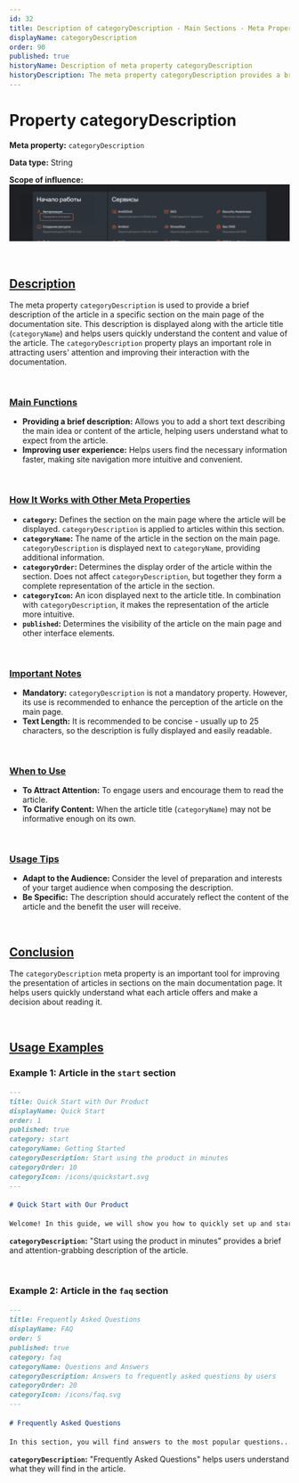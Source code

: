 ```yaml
---
id: 32
title: Description of categoryDescription - Main Sections - Meta Properties
displayName: categoryDescription
order: 90
published: true
historyName: Description of meta property categoryDescription
historyDescription: The meta property categoryDescription provides a brief description of the article in the section on the main page to improve navigation.
---
```


# Property categoryDescription

**Meta property:** `categoryDescription`

**Data type:** String

**Scope of influence:**
![Property Influence](https://raw.githubusercontent.com/SolarSpaceTech/product-documentation-content/refs/heads/main/ru/documentation/markdown/images/category-description.png)

<br/>

## [Description](description)

The meta property `categoryDescription` is used to provide a brief description of the article in a specific section on the main page of the documentation site.
This description is displayed along with the article title (`categoryName`) and helps users quickly understand the content and value of the article.
The `categoryDescription` property plays an important role in attracting users' attention and improving their interaction with the documentation.

<br/>

### [Main Functions](basic-functions)

- **Providing a brief description:** Allows you to add a short text describing the main idea or content of the article, helping users understand what to expect from the article.
- **Improving user experience:** Helps users find the necessary information faster, making site navigation more intuitive and convenient.

<br/>

### [How It Works with Other Meta Properties](with-other-properties)

- **`category`:** Defines the section on the main page where the article will be displayed. `categoryDescription` is applied to articles within this section.
- **`categoryName`:** The name of the article in the section on the main page. `categoryDescription` is displayed next to `categoryName`, providing additional information.
- **`categoryOrder`:** Determines the display order of the article within the section. Does not affect `categoryDescription`, but together they form a complete representation of the article in the section.
- **`categoryIcon`:** An icon displayed next to the article title. In combination with `categoryDescription`, it makes the representation of the article more intuitive.
- **`published`:** Determines the visibility of the article on the main page and other interface elements.

<br/>

### [Important Notes](notes)

- **Mandatory:** `categoryDescription` is not a mandatory property. However, its use is recommended to enhance the perception of the article on the main page.
- **Text Length:** It is recommended to be concise - usually up to 25 characters, so the description is fully displayed and easily readable.

<br/>

### [When to Use](when-to-use)

- **To Attract Attention:** To engage users and encourage them to read the article.
- **To Clarify Content:** When the article title (`categoryName`) may not be informative enough on its own.

<br/>

### [Usage Tips](advice)

- **Adapt to the Audience:** Consider the level of preparation and interests of your target audience when composing the description.
- **Be Specific:** The description should accurately reflect the content of the article and the benefit the user will receive.

<br/>

## [Conclusion](conclusion)

The `categoryDescription` meta property is an important tool for improving the presentation of articles in sections on the main documentation page. It helps users quickly understand what each article offers and make a decision about reading it.

<br/>

## [Usage Examples](examples)

### Example 1: Article in the `start` section

```md
---
title: Quick Start with Our Product
displayName: Quick Start
order: 1
published: true
category: start
categoryName: Getting Started
categoryDescription: Start using the product in minutes
categoryOrder: 10
categoryIcon: /icons/quickstart.svg
---

# Quick Start with Our Product

Welcome! In this guide, we will show you how to quickly set up and start working with our product...
```

**`categoryDescription`:** "Start using the product in minutes" provides a brief and attention-grabbing description of the article.

<br/>

### Example 2: Article in the `faq` section

```md
---
title: Frequently Asked Questions
displayName: FAQ
order: 5
published: true
category: faq
categoryName: Questions and Answers
categoryDescription: Answers to frequently asked questions by users
categoryOrder: 20
categoryIcon: /icons/faq.svg
---

# Frequently Asked Questions

In this section, you will find answers to the most popular questions...
```

**`categoryDescription`:** "Frequently Asked Questions" helps users understand what they will find in the article.
